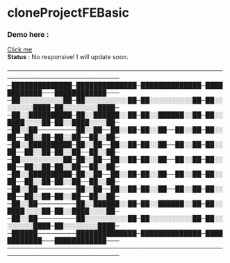 # cloneProjectFEBasic
<h3>Demo here :</h3> <a href="https://vhnvohoainam.github.io/cloneProjectFEBasic/FoodD/" target="_top">Click me</a>
<br/>
<strong>Status</strong> : No responsive! I will update soon.

────────────────────────────────────────────────────────────────────────────
─██████████████─██████████████─██████████████─████████████───████████████───
─██░░░░░░░░░░██─██░░░░░░░░░░██─██░░░░░░░░░░██─██░░░░░░░░████─██░░░░░░░░████─
─██░░██████████─██░░██████░░██─██░░██████░░██─██░░████░░░░██─██░░████░░░░██─
─██░░██─────────██░░██──██░░██─██░░██──██░░██─██░░██──██░░██─██░░██──██░░██─
─██░░██████████─██░░██──██░░██─██░░██──██░░██─██░░██──██░░██─██░░██──██░░██─
─██░░░░░░░░░░██─██░░██──██░░██─██░░██──██░░██─██░░██──██░░██─██░░██──██░░██─
─██░░██████████─██░░██──██░░██─██░░██──██░░██─██░░██──██░░██─██░░██──██░░██─
─██░░██─────────██░░██──██░░██─██░░██──██░░██─██░░██──██░░██─██░░██──██░░██─
─██░░██─────────██░░██████░░██─██░░██████░░██─██░░████░░░░██─██░░████░░░░██─
─██░░██─────────██░░░░░░░░░░██─██░░░░░░░░░░██─██░░░░░░░░████─██░░░░░░░░████─
─██████─────────██████████████─██████████████─████████████───████████████───
────────────────────────────────────────────────────────────────────────────

